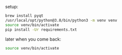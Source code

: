 setup:
```bash
brew install pyqt
/usr/local/opt/python@3.8/bin/python3 -m venv venv
source venv/bin/activate
pip install -Ur requirements.txt
```

later when you come back:
```bash
source venv/bin/activate
```
